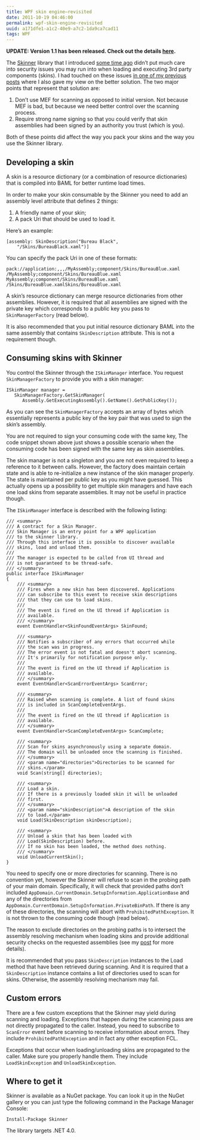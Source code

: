 ```yaml
---
title: WPF skin engine–revisited
date: 2011-10-19 04:46:00
permalink: wpf-skin-engine-revisited
uuid: a171dfe1-a1c2-40e9-a7c2-1da9ca7cad11
tags: WPF
---
```


**UPDATE: Version 1.1 has been released. Check out the details [here](WPF-skin-engine-(aka-Skinner)-updated-to-11).**

The [Skinner](WPF-skin-engine-part-1) library that I introduced [some time ago](WPF-skin-engine-part-1) didn’t put much care into security issues you may run into when loading and executing 3rd party components (skins). I had touched on these issues [in one of my previous posts](What-if-you-need-to-run-a-plug-in-in-full-trust) where I also gave my view on the better solution. The two major points that represent that solution are:

1.  Don’t use MEF for scanning as opposed to initial version. Not because MEF is bad, but because we need better control over the scanning process.
2.  Require strong name signing so that you could verify that skin assemblies had been signed by an authority you trust (which is you).

Both of these points did affect the way you pack your skins and the way you use the Skinner library.

## Developing a skin

A skin is a resource dictionary (or a combination of resource dictionaries) that is compiled into BAML for better runtime load times.

In order to make your skin consumable by the Skinner you need to add an assembly level attribute that defines 2 things:

1.  A friendly name of your skin;
2.  A pack Uri that should be used to load it.

Here’s an example:

```
[assembly: SkinDescription("Bureau Black", 
    "/Skins/BureauBlack.xaml")]
```

You can specify the pack Uri in one of these formats:

```
pack://application:,,,/MyAssembly;component/Skins/BureauBlue.xaml
/MyAssembly;component/Skins/BureauBlue.xaml
MyAssembly;component/Skins/BureauBlue.xaml
/Skins/BureauBlue.xamlSkins/BureauBlue.xaml
```

A skin’s resource dictionary can merge resource dictionaries from other assemblies. However, it is required that all assemblies are signed with the private key which corresponds to a public key you pass to `SkinManagerFactory` (read below).

It is also recommended that you put initial resource dictionary BAML into the same assembly that contains `SkinDescription` attribute. This is not a requirement though.

## Consuming skins with Skinner

You control the Skinner through the `ISkinManager` interface. You request `SkinManagerFactory` to provide you with a skin manager:

```
ISkinManager manager = 
   SkinManagerFactory.GetSkinManager(
      Assembly.GetExecutingAssembly().GetName().GetPublicKey());
```

As you can see the `SkinManagerFactory` accepts an array of bytes which essentially represents a public key of the key pair that was used to sign the skin’s assembly.

You are not required to sign your consuming code with the same key, The code snippet shown above just shows a possible scenario when the consuming code has been signed with the same key as skin assemblies.

The skin manager is not a singleton and you are not even required to keep a reference to it between calls. However, the factory does maintain certain state and is able to re-initialize a new instance of the skin manager properly. The state is maintained per public key as you might have guessed. This actually opens up a possibility to get multiple skin managers and have each one load skins from separate assemblies. It may not be useful in practice though.

The `ISkinManager` interface is described with the following listing:

```
/// <summary>
/// A contract for a Skin Manager.
/// Skin Manager is an entry point for a WPF application 
/// to the skinner library.
/// Through this interface it is possible to discover available 
/// skins, load and unload them.
/// 
/// The manager is expected to be called from UI thread and 
/// is not guaranteed to be thread-safe.
/// </summary>
public interface ISkinManager
{
    /// <summary>
    /// Fires when a new skin has been discovered. Applications 
    /// can subscribe to this event to receive skin descriptions 
    /// that they can use to load skins.
    /// 
    /// The event is fired on the UI thread if Application is 
    /// available.
    /// </summary>
    event EventHandler<SkinFoundEventArgs> SkinFound;

    /// <summary>
    /// Notifies a subscriber of any errors that occurred while 
    /// the scan was in progress.
    /// The error event is not fatal and doesn't abort scanning. 
    /// It's primarily for notification purpose only.
    /// 
    /// The event is fired on the UI thread if Application is 
    /// available.
    /// </summary>
    event EventHandler<ScanErrorEventArgs> ScanError;

    /// <summary>
    /// Raised when scanning is complete. A list of found skins 
    /// is included in ScanCompleteEventArgs.
    /// 
    /// The event is fired on the UI thread if Application is 
    /// available.
    /// </summary>
    event EventHandler<ScanCompleteEventArgs> ScanComplete;

    /// <summary>
    /// Scan for skins asynchronously using a separate domain.
    /// The domain will be unloaded once the scanning is finished.
    /// </summary>
    /// <param name="directories">Directories to be scanned for 
    /// skins.</param>
    void Scan(string[] directories);

    /// <summary>
    /// Load a skin.
    /// If there is a previously loaded skin it will be unloaded
    /// first.
    /// </summary>
    /// <param name="skinDescription">A description of the skin 
    /// to load.</param>
    void Load(SkinDescription skinDescription);

    /// <summary>
    /// Unload a skin that has been loaded with 
    /// Load(SkinDescription) before.
    /// If no skin has been loaded, the method does nothing.
    /// </summary>
    void UnloadCurrentSkin();
}
```

You need to specify one or more directories for scanning. There is no convention yet, however the Skinner will refuse to scan in the probing path of your main domain. Specifically, it will check that provided paths don’t included `AppDomain.CurrentDomain.SetupInformation.ApplicationBase` and any of the directories from `AppDomain.CurrentDomain.SetupInformation.PrivateBinPath`. If there is any of these directories, the scanning will abort with `ProhibitedPathException`. It is not thrown to the consuming code though (read below).

The reason to exclude directories on the probing paths is to intersect the assembly resolving mechanism when loading skins and provide additional security checks on the requested assemblies (see my [post](What-if-you-need-to-run-a-plug-in-in-full-trust.aspx) for more details).

It is recommended that you pass `SkinDescription` instances to the Load method that have been retrieved during scanning. And it is required that a `SkinDescription` instance contains a list of directories used to scan for skins. Otherwise, the assembly resolving mechanism may fail.

## Custom errors

There are a few custom exceptions that the Skinner may yield during scanning and loading. Exceptions that happen during the scanning pass are not directly propagated to the caller. Instead, you need to subscribe to `ScanError` event before scanning to receive information about errors. They include `ProhibitedPathException` and in fact any other exception FCL.

Exceptions that occur when loading/unloading skins are propagated to the caller. Make sure you properly handle them. They include `LoadSkinException` and `UnloadSkinException`.

## Where to get it

Skinner is available as a NuGet package. You can look it up in the NuGet gallery or you can just type the following command in the Package Manager Console:

```
Install-Package Skinner

```

The library targets .NET 4.0.
